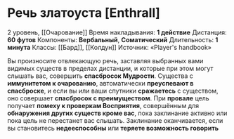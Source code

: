 # Речь златоуста [Enthrall]
2 уровень, [[Очарование]]
Время накладывания: **1 действие**
Дистанция: **60 футов**
Компоненты: **Вербальный**, **Соматический**
Длительность: **1 минута**
Классы: [[Бард]], [[Колдун]]
Источник: «Player's handbook»

Вы произносите отвлекающую речь, заставляя выбранных вами видимых существ в пределах дистанции, и которые при этом могут слышать вас, совершить **спасбросок Мудрости**. Существа с **иммунитетом к очарованию**, автоматически **преуспевают в спасброске**, и если вы или ваши спутники **сражаетесь** с существом, оно совершает **спасбросок с преимуществом**. При **провале** цель получает **помеху к проверкам Восприятия**, совершённым для **обнаружения других существ кроме вас**, пока заклинание активно или пока цель не перестанет вас слышать. Заклинание оканчивается, если вы становитесь **недееспособны** или **теряете возможность говорить**